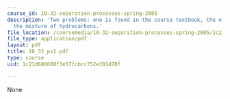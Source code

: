 ```yaml
---
course_id: 10-32-separation-processes-spring-2005
description: 'Two problems: one is found in the course textbook, the other concerns
  the mixture of hydrocarbons.'
file_location: /coursemedia/10-32-separation-processes-spring-2005/1c21d686608f3e57fcbcc752e301d70f_10_32_ps1.pdf
file_type: application/pdf
layout: pdf
title: 10_32_ps1.pdf
type: course
uid: 1c21d686608f3e57fcbcc752e301d70f

---
```

None